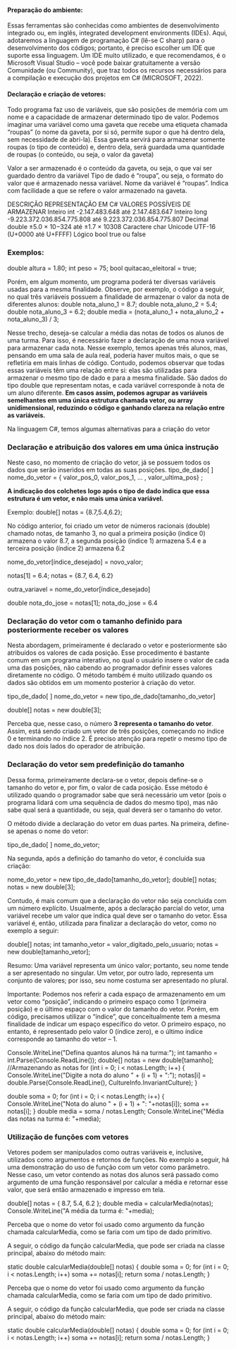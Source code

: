 
#### Preparação do ambiente:  
Essas ferramentas são conhecidas como ambientes de desenvolvimento integrado ou, em inglês, integrated development environments (IDEs). Aqui, adotaremos a linguagem de programação C# (lê-se C sharp) para o desenvolvimento dos códigos; portanto, é preciso escolher um IDE que suporte essa linguagem. Um IDE muito utilizado, e que recomendamos, é o Microsoft Visual Studio – você pode baixar gratuitamente a versão Comunidade (ou Community), que traz todos os recursos necessários para a compilação e execução dos projetos em C# (MICROSOFT, 2022).


#### Declaração e criação de vetores: 
Todo programa faz uso de variáveis, que são posições de memória com um nome e a capacidade de armazenar determinado tipo de valor. Podemos imaginar uma variável como uma gaveta que recebe uma etiqueta chamada “roupas” (o nome da gaveta, por si só, permite supor o que há dentro dela, sem necessidade de abri-la). Essa gaveta servirá para armazenar somente roupas (o tipo de conteúdo) e, dentro dela, será guardada uma quantidade de roupas (o conteúdo, ou seja, o valor da gaveta)

Valor a ser armazenado é o conteúdo da gaveta, ou seja, o que vai ser guardado dentro da variável
Tipo de dado é “roupa”, ou seja, o formato do valor que é armazenado nessa variável.
Nome da variável é “roupas”. Indica com facilidade a que se refere o valor armazenado na gaveta.

DESCRIÇÃO REPRESENTAÇÃO EM C# VALORES POSSÍVEIS DE ARMAZENAR 
Inteiro 
int -2.147.483.648 até 2.147.483.647 
Inteiro long -9.223.372.036.854.775.808 até 9.223.372.036.854.775.807 
Decimal double ±5.0 × 10−324 até ±1.7 × 10308 
Caractere char Unicode UTF-16 (U+0000 até U+FFFF) 
Lógico bool true ou false

### Exemplos:
double altura = 1.80;
int peso = 75; 
bool quitacao_eleitoral = true;

Porém, em algum momento, um programa poderá ter diversas variáveis usadas para a mesma finalidade. Observe, por exemplo, o código a seguir, no qual três variáveis possuem a finalidade de armazenar o valor da nota de diferentes alunos:
double nota_aluno_1 = 8.7;
double nota_aluno_2 = 5.4; 
double nota_aluno_3 = 6.2; 
double media = (nota_aluno_1 + nota_aluno_2 + nota_aluno_3) / 3;

Nesse trecho, deseja-se calcular a média das notas de todos os alunos de uma turma. Para isso, é necessário fazer a declaração de uma nova variável para armazenar cada nota. Nesse exemplo, temos apenas três alunos, mas, pensando em uma sala de aula real, poderia haver muitos mais, o que se refletiria em mais linhas de código. Contudo, podemos observar que todas essas variáveis têm uma relação entre si: elas são utilizadas para armazenar o mesmo tipo de dado e para a mesma finalidade. São dados do tipo double que representam notas, e cada variável corresponde à nota de um aluno diferente. **Em casos assim, podemos agrupar as variáveis semelhantes em uma única estrutura chamada vetor, ou array unidimensional, reduzindo o código e ganhando clareza na relação entre as variáveis.**

Na linguagem C#, temos algumas alternativas para a criação do vetor

### Declaração e atribuição dos valores em uma única instrução
Neste caso, no momento de criação do vetor, já se possuem todos os dados que serão inseridos em todas as suas posições.
tipo_de_dado[ ] nome_do_vetor = { valor_pos_0, valor_pos_1, ... , valor_ultima_pos} ;

**A indicação dos colchetes logo após o tipo de dado indica que essa estrutura é um vetor, e não mais uma única variável.**

Exemplo: double[] notas = {8.7,5.4,6.2};

No código anterior, foi criado um vetor de números racionais (double) chamado notas, de tamanho 3, no qual a primeira posição (índice 0) armazena o valor 8.7, a segunda posição (índice 1) armazena 5.4 e a terceira posição (índice 2) armazena 6.2

nome_do_vetor[índice_desejado] = novo_valor;

notas[1] = 6.4;
notas = {8.7, 6.4, 6.2}

outra_variavel = nome_do_vetor[índice_desejado]

double nota_do_jose = notas[1];
nota_do_jose = 6.4

### Declaração do vetor com o tamanho definido para posteriormente receber os valores
Nesta abordagem, primeiramente é declarado o vetor e posteriormente são atribuídos os valores de cada posição. Esse procedimento é bastante comum em um programa interativo, no qual o usuário insere o valor de cada uma das posições, não cabendo ao programador definir esses valores diretamente no código. O método também é muito utilizado quando os dados são obtidos em um momento posterior à criação do vetor.

tipo_de_dado[ ] nome_do_vetor = new tipo_de_dado[tamanho_do_vetor]

double[] notas = new double[3];

Perceba que, nesse caso, o número **3 representa o tamanho do vetor**. Assim, está sendo criado um vetor de três posições, começando no índice 0 e terminando no índice 2. É preciso atenção para repetir o mesmo tipo de dado nos dois lados do operador de atribuição.

### Declaração do vetor sem predefinição do tamanho
Dessa forma, primeiramente declara-se o vetor, depois define-se o tamanho do vetor e, por fim, o valor de cada posição. Esse método é utilizado quando o programador sabe que será necessário um vetor (pois o programa lidará com uma sequência de dados do mesmo tipo), mas não sabe qual será a quantidade, ou seja, qual deverá ser o tamanho do vetor.

O método divide a declaração do vetor em duas partes. Na primeira, define-se apenas o nome do vetor:

tipo_de_dado[ ] nome_do_vetor;

Na segunda, após a definição do tamanho do vetor, é concluída sua criação:

nome_do_vetor = new tipo_de_dado[tamanho_do_vetor];
double[] notas; notas = new double[3];

Contudo, é mais comum que a declaração do vetor não seja concluída com um número explícito. Usualmente, após a declaração parcial do vetor, uma variável recebe um valor que indica qual deve ser o tamanho do vetor. Essa variável é, então, utilizada para finalizar a declaração do vetor, como no exemplo a seguir:

double[] notas; 
int tamanho_vetor = valor_digitado_pelo_usuario; 
notas = new double[tamanho_vetor];


Resumo: Uma variável representa um único valor; portanto, seu nome tende a ser apresentado no singular. Um vetor, por outro lado, representa um conjunto de valores; por isso, seu nome costuma ser apresentado no plural.

Importante: Podemos nos referir a cada espaço de armazenamento em um vetor como “posição”, indicando o primeiro espaço como 1 (primeira posição) e o último espaço com o valor do tamanho do vetor. Porém, em código, precisamos utilizar o “índice”, que conceitualmente tem a mesma finalidade de indicar um espaço específico do vetor. O primeiro espaço, no entanto, é representado pelo valor 0 (índice zero), e o último índice corresponde ao tamanho do vetor – 1.

Console.WriteLine("Defina quantos alunos há na turma:"); int tamanho = int.Parse(Console.ReadLine()); double[] notas = new double[tamanho]; //Armazenando as notas for (int i = 0; i < notas.Length; i++) { Console.WriteLine("Digite a nota do aluno " + (i + 1) + ":"); notas[i] = double.Parse(Console.ReadLine(), CultureInfo.InvariantCulture); }

double soma = 0; for (int i = 0; i < notas.Length; i++) { Console.WriteLine("Nota do aluno " + (i + 1) + ": "+notas[i]); soma += notas[i]; } double media = soma / notas.Length; Console.WriteLine("Média das notas na turma é: "+media);

### Utilização de funções com vetores 
Vetores podem ser manipulados como outras variáveis e, inclusive, utilizados como argumentos e retornos de funções. No exemplo a seguir, há uma demonstração do uso de função com um vetor como parâmetro. Nesse caso, um vetor contendo as notas dos alunos será passado como argumento de uma função responsável por calcular a média e retornar esse valor, que será então armazenado e impresso em tela.

double[] notas = { 8.7, 5.4, 6.2 }; 
double media = calcularMedia(notas); 
Console.WriteLine("A média da turma é: "+media);

Perceba que o nome do vetor foi usado como argumento da função chamada calcularMedia, como se faria com um tipo de dado primitivo.


A seguir, o código da função calcularMedia, que pode ser criada na classe principal, abaixo do método main:

static double calcularMedia(double[] notas) 
{ 
double soma = 0; for (int i = 0; i < notas.Length; i++) 
soma += notas[i]; 
return soma / notas.Length; 
}

Perceba que o nome do vetor foi usado como argumento da função chamada calcularMedia, como se faria com um tipo de dado primitivo.

A seguir, o código da função calcularMedia, que pode ser criada na classe principal, abaixo do método main:

static double calcularMedia(double[] notas) 
{ double soma = 0; for (int i = 0; i < notas.Length; i++) soma += notas[i]; return soma / notas.Length; }